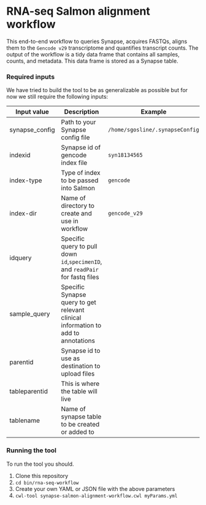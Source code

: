 # RNA-seq Salmon alignment workflow

This end-to-end workflow to queries Synapse, acquires FASTQs, aligns them to the `Gencode v29` transcriptome and quantifies transcript counts. The output of the workflow is a tidy data frame that contains all samples, counts, and metadata. This data frame is stored as a Synapse table. 

### Required inputs

We have tried to build the tool to be as generalizable as possible but for now we still require the following inputs:

| Input value | Description | Example |
| --- | --- | --- |
| synapse_config | Path to your Synapse config file | `/home/sgosline/.synapseConfig` |
| indexid | Synapse id of gencode index file | `syn18134565` |
| index-type | Type of index to be passed into Salmon | `gencode`|
| index-dir | Name of directory to create and use in workflow | `gencode_v29`|
| idquery | Specific query to pull down `id`,`specimenID`, and `readPair` for fastq files||
| sample_query | Specific Synapse query to get relevant clinical information to add to annotations||
| parentid | Synapse id to use as destination to upload files||
| tableparentid | This is where the table will live||
| tablename | Name of synapse table to be created or added to

### Running the tool

To run the tool you should.
1. Clone this repository
2. `cd bin/rna-seq-workflow`
3. Create your own YAML or JSON file with the above parameters
4. `cwl-tool synapse-salmon-alignment-workflow.cwl myParams.yml`
